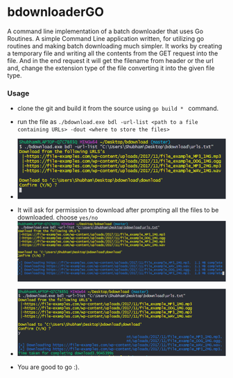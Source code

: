 # bdownloaderGO
A command line implementation of a batch downloader that uses Go Routines.
A simple Command Line application written, for utilizing go routines and making batch downloading much simpler. 
It works by creating a temporary file and writing all the contents from the GET request into the file. And in the end request it will get the filename from header or the url and, change the extension type of the file converting it into the given file type.

### Usage
* clone the git and build it from the source using ```go build * ``` command.
* run the file as ``` ./bdownload.exe bdl -url-list <path to a file containing URLs> -dout <where to store the files> ```
* ![Running bdl command](docs/1.PNG)
* It will ask for permission to download after prompting all the files to be downloaded. choose ```yes/no```
  ![Asking permission](docs/2.PNG)
  
* ![download complete](docs/3.PNG)
* You are good to go :).
